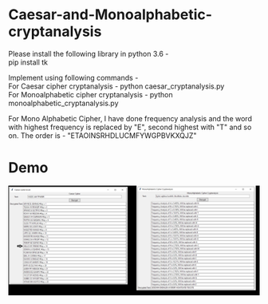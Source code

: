 # Caesar-and-Monoalphabetic-cryptanalysis

Please install the following library in python 3.6 - <br/>
  pip install tk <br/>

Implement using following commands - <br/>
  For Caesar cipher cryptanalysis - python caesar_cryptanalysis.py <br/>
  For Monoalphabetic cipher cryptanalysis - python monoalphabetic_cryptanalysis.py <br/>


For Mono Alphabetic Cipher, I have done frequency analysis and the word with highest frequency is replaced by "E", second highest with "T" and so on.
The order is - "ETAOINSRHDLUCMFYWGPBVKXQJZ"






# Demo
![alt text](demo.jpg)<br/>
